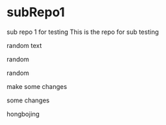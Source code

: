 # subRepo1
sub repo 1 for testing
This is the repo for sub testing

random text

random

random

make some changes

some changes


hongbojing

